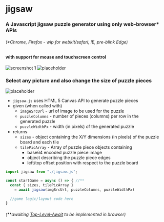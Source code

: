 # jigsaw
### A Javascript jigsaw puzzle generator using only web-browser* APIs
###### _(*Chrome, Firefox - wip for webkit/safari, IE, pre-blink Edge)_
#### with support for mouse and touchscreen control
![screenshot 1](https://enwee.github.io/pics/jigsaw-small.gif)
![placeholder](https://enwee.github.io/pics/jigsaw1-small.gif)

### Select any picture and also change the size of puzzle pieces
![placeholder](https://enwee.github.io/pics/jigsaw2-small.gif)

* ```jigsaw.js``` uses HTML 5 Canvas API to generate puzzle pieces
* given (when called with) 
  * ```imageSrcUrl``` - url of image to be used for the puzzle
  * ```puzzleColumns``` - number of pieces (columns) per row in the generated puzzle
  * ```puzzleWidthPx``` - width (in pixels) of the generated puzzle
* returns 
  * ```sizes``` - object containing the X/Y dimensions (in pixels) of the puzzle board and each tile  
  * ```tilePicArray``` - Array of puzzle piece objects containing
    * base64 encoded puzzle piece image
    * object describing the puzzle piece edges
    * left/top offset position with respect to the puzzle board

```javascript
import jigsaw from "./jigsaw.js";

const startGame = async () => { //**
  const { sizes, tilePicArray } 
    = await jigsaw(imgSrcUrl, puzzleColumns, puzzleWidthPx)
  
  //game logic/layout code here
}
```
###### _(**awaiting [Top-Level-Await](https://v8.dev/features/top-level-await) to be implemented in browser)_
